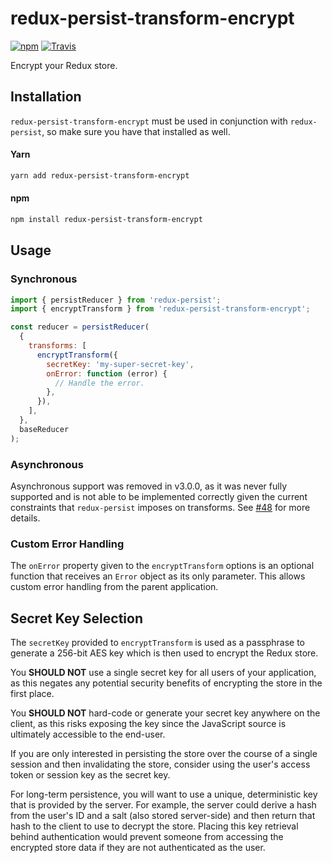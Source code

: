 # redux-persist-transform-encrypt

[![npm](https://img.shields.io/npm/v/redux-persist-transform-encrypt.svg?maxAge=3600&style=flat-square)](https://www.npmjs.com/package/redux-persist-transform-encrypt)
[![Travis](https://img.shields.io/travis/maxdeviant/redux-persist-transform-encrypt.svg?maxAge=3600&style=flat-square)](https://travis-ci.org/maxdeviant/redux-persist-transform-encrypt)

Encrypt your Redux store.

## Installation

`redux-persist-transform-encrypt` must be used in conjunction with `redux-persist`, so make sure you have that installed as well.

#### Yarn

```sh
yarn add redux-persist-transform-encrypt
```

#### npm

```sh
npm install redux-persist-transform-encrypt
```

## Usage

### Synchronous

```js
import { persistReducer } from 'redux-persist';
import { encryptTransform } from 'redux-persist-transform-encrypt';

const reducer = persistReducer(
  {
    transforms: [
      encryptTransform({
        secretKey: 'my-super-secret-key',
        onError: function (error) {
          // Handle the error.
        },
      }),
    ],
  },
  baseReducer
);
```

### Asynchronous

Asynchronous support was removed in v3.0.0, as it was never fully supported and is not able to be implemented correctly given the current constraints that `redux-persist` imposes on transforms. See [#48](https://github.com/maxdeviant/redux-persist-transform-encrypt/issues/48) for more details.

### Custom Error Handling

The `onError` property given to the `encryptTransform` options is an optional
function that receives an `Error` object as its only parameter. This allows
custom error handling from the parent application.

## Secret Key Selection

The `secretKey` provided to `encryptTransform` is used as a passphrase to generate a 256-bit AES key which is then used to encrypt the Redux store.

You **SHOULD NOT** use a single secret key for all users of your application, as this negates any potential security benefits of encrypting the store in the first place.

You **SHOULD NOT** hard-code or generate your secret key anywhere on the client, as this risks exposing the key since the JavaScript source is ultimately accessible to the end-user.

If you are only interested in persisting the store over the course of a single session and then invalidating the store, consider using the user's access token or session key as the secret key.

For long-term persistence, you will want to use a unique, deterministic key that is provided by the server. For example, the server could derive a hash from the user's ID and a salt (also stored server-side) and then return that hash to the client to use to decrypt the store. Placing this key retrieval behind authentication would prevent someone from accessing the encrypted store data if they are not authenticated as the user.

